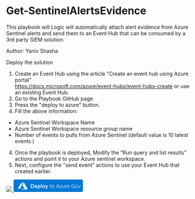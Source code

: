 # Get-SentinelAlertsEvidence

This playbook will Logic will automatically attach alert evidence from Azure Sentinel alerts and send them to an Event Hub that can be consumed by a 3rd party SIEM solution.


Author: Yaniv Shasha

Deploy the solution
1.	Create an Event Hub using the article "Create an event hub using Azure portal" <br>
https://docs.microsoft.com/azure/event-hubs/event-hubs-create or use an existing Event Hub.
2. Go to the Playbook GitHub page.<br>
3. Press the "deploy to azure" button.<br>
4. Fill the above information:<br>
- Azure Sentinel Workspace Name<br>
- Azure Sentinel Workspace resource group name<br>
- Number of events to pulls from Azure Sentinel (default value is 10 latest events )<br>

4.	Once the playbook is deployed, Modify the “Run query and list results” actions and point it to your Azure sentinel workspace.<br>
5.	Next, configure the "send event" actions to use your Event Hub that created earlier.<br>


<a href="https://portal.azure.com/#create/Microsoft.Template/uri/https%3A%2F%2Fraw.githubusercontent.com%2FAzure%2FAzure-Sentinel%2Fmaster%2FPlaybooks%2FGet-SentinelAlertsEvidence%2Fazuredeploy.json" target="_blank">
    <img src="https://aka.ms/deploytoazurebutton"/>
</a>
<a href="https://portal.azure.us/#create/Microsoft.Template/uri/https%3A%2F%2Fraw.githubusercontent.com%2FAzure%2FAzure-Sentinel%2Fmaster%2FPlaybooks%2FGet-SentinelAlertsEvidence%2Fazuredeploy.json" target="_blank">
<img src="https://raw.githubusercontent.com/Azure/azure-quickstart-templates/master/1-CONTRIBUTION-GUIDE/images/deploytoazuregov.png"/>
</a>
